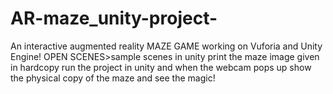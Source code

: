 # AR-maze_unity-project-
An interactive augmented reality MAZE GAME working on Vuforia and Unity Engine!
OPEN SCENES>sample scenes in unity
print the maze image given in hardcopy
run the project in unity and when the webcam pops up show the physical copy of the maze and see the magic!
